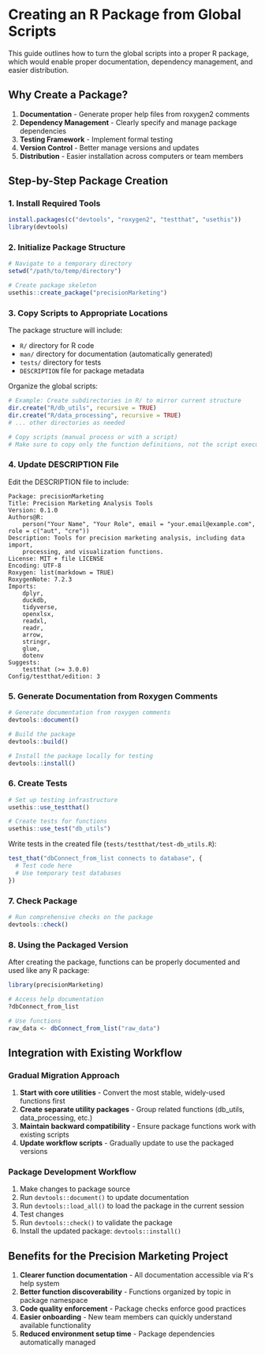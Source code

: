 # Creating an R Package from Global Scripts

This guide outlines how to turn the global scripts into a proper R package, which would enable proper documentation, dependency management, and easier distribution.

## Why Create a Package?

1. **Documentation** - Generate proper help files from roxygen2 comments
2. **Dependency Management** - Clearly specify and manage package dependencies
3. **Testing Framework** - Implement formal testing
4. **Version Control** - Better manage versions and updates
5. **Distribution** - Easier installation across computers or team members

## Step-by-Step Package Creation

### 1. Install Required Tools

```r
install.packages(c("devtools", "roxygen2", "testthat", "usethis"))
library(devtools)
```

### 2. Initialize Package Structure

```r
# Navigate to a temporary directory
setwd("/path/to/temp/directory")

# Create package skeleton
usethis::create_package("precisionMarketing")
```

### 3. Copy Scripts to Appropriate Locations

The package structure will include:

- `R/` directory for R code
- `man/` directory for documentation (automatically generated)
- `tests/` directory for tests
- `DESCRIPTION` file for package metadata

Organize the global scripts:

```r
# Example: Create subdirectories in R/ to mirror current structure
dir.create("R/db_utils", recursive = TRUE)
dir.create("R/data_processing", recursive = TRUE)
# ... other directories as needed

# Copy scripts (manual process or with a script)
# Make sure to copy only the function definitions, not the script execution parts
```

### 4. Update DESCRIPTION File

Edit the DESCRIPTION file to include:

```
Package: precisionMarketing
Title: Precision Marketing Analysis Tools
Version: 0.1.0
Authors@R: 
    person("Your Name", "Your Role", email = "your.email@example.com", role = c("aut", "cre"))
Description: Tools for precision marketing analysis, including data import,
    processing, and visualization functions.
License: MIT + file LICENSE
Encoding: UTF-8
Roxygen: list(markdown = TRUE)
RoxygenNote: 7.2.3
Imports:
    dplyr,
    duckdb,
    tidyverse,
    openxlsx,
    readxl,
    readr,
    arrow,
    stringr,
    glue,
    dotenv
Suggests:
    testthat (>= 3.0.0)
Config/testthat/edition: 3
```

### 5. Generate Documentation from Roxygen Comments

```r
# Generate documentation from roxygen comments
devtools::document()

# Build the package
devtools::build()

# Install the package locally for testing
devtools::install()
```

### 6. Create Tests

```r
# Set up testing infrastructure
usethis::use_testthat()

# Create tests for functions
usethis::use_test("db_utils")
```

Write tests in the created file (`tests/testthat/test-db_utils.R`):

```r
test_that("dbConnect_from_list connects to database", {
  # Test code here
  # Use temporary test databases
})
```

### 7. Check Package

```r
# Run comprehensive checks on the package
devtools::check()
```

### 8. Using the Packaged Version

After creating the package, functions can be properly documented and used like any R package:

```r
library(precisionMarketing)

# Access help documentation
?dbConnect_from_list

# Use functions
raw_data <- dbConnect_from_list("raw_data")
```

## Integration with Existing Workflow

### Gradual Migration Approach

1. **Start with core utilities** - Convert the most stable, widely-used functions first
2. **Create separate utility packages** - Group related functions (db_utils, data_processing, etc.)
3. **Maintain backward compatibility** - Ensure package functions work with existing scripts
4. **Update workflow scripts** - Gradually update to use the packaged versions

### Package Development Workflow

1. Make changes to package source
2. Run `devtools::document()` to update documentation
3. Run `devtools::load_all()` to load the package in the current session
4. Test changes
5. Run `devtools::check()` to validate the package
6. Install the updated package: `devtools::install()`

## Benefits for the Precision Marketing Project

1. **Clearer function documentation** - All documentation accessible via R's help system
2. **Better function discoverability** - Functions organized by topic in package namespace
3. **Code quality enforcement** - Package checks enforce good practices
4. **Easier onboarding** - New team members can quickly understand available functionality
5. **Reduced environment setup time** - Package dependencies automatically managed
